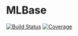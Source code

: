 # MLBase

[![Build Status](https://github.com/Carlo/MLBase.jl/actions/workflows/CI.yml/badge.svg?branch=main)](https://github.com/Carlo/MLBase.jl/actions/workflows/CI.yml?query=branch%3Amain)
[![Coverage](https://codecov.io/gh/Carlo/MLBase.jl/branch/main/graph/badge.svg)](https://codecov.io/gh/Carlo/MLBase.jl)

